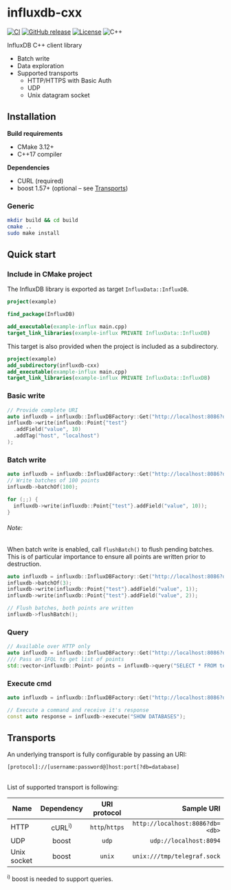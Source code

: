 # influxdb-cxx

[![CI](https://github.com/offa/influxdb-cxx/workflows/ci/badge.svg)](https://github.com/offa/influxdb-cxx/actions)
[![GitHub release](https://img.shields.io/github/release/offa/influxdb-cxx.svg)](https://github.com/offa/influxdb-cxx/releases)
[![License](https://img.shields.io/badge/license-MIT-yellow.svg)](LICENSE)
![C++](https://img.shields.io/badge/c++-17-green.svg)


InfluxDB C++ client library
 - Batch write
 - Data exploration
 - Supported transports
   - HTTP/HTTPS with Basic Auth
   - UDP
   - Unix datagram socket


## Installation

 __Build requirements__
 - CMake 3.12+
 - C++17 compiler

__Dependencies__
 - CURL (required)
 - boost 1.57+ (optional – see [Transports](#transports))

### Generic
 ```bash
mkdir build && cd build
cmake ..
sudo make install
 ```

## Quick start

### Include in CMake project

The InfluxDB library is exported as target `InfluxData::InfluxDB`.

```cmake
project(example)

find_package(InfluxDB)

add_executable(example-influx main.cpp)
target_link_libraries(example-influx PRIVATE InfluxData::InfluxDB)
```

This target is also provided when the project is included as a subdirectory.

```cmake
project(example)
add_subdirectory(influxdb-cxx)
add_executable(example-influx main.cpp)
target_link_libraries(example-influx PRIVATE InfluxData::InfluxDB)
```

### Basic write

```cpp
// Provide complete URI
auto influxdb = influxdb::InfluxDBFactory::Get("http://localhost:8086?db=test");
influxdb->write(influxdb::Point{"test"}
  .addField("value", 10)
  .addTag("host", "localhost")
);
```

### Batch write

```cpp
auto influxdb = influxdb::InfluxDBFactory::Get("http://localhost:8086?db=test");
// Write batches of 100 points
influxdb->batchOf(100);

for (;;) {
  influxdb->write(influxdb::Point{"test"}.addField("value", 10));
}
```

###### Note:

When batch write is enabled, call `flushBatch()` to flush pending batches.
This is of particular importance to ensure all points are written prior to destruction.

```cpp
auto influxdb = influxdb::InfluxDBFactory::Get("http://localhost:8086?db=test");
influxdb->batchOf(3);
influxdb->write(influxdb::Point{"test"}.addField("value", 1));
influxdb->write(influxdb::Point{"test"}.addField("value", 2));

// Flush batches, both points are written
influxdb->flushBatch();
```


### Query

```cpp
// Available over HTTP only
auto influxdb = influxdb::InfluxDBFactory::Get("http://localhost:8086?db=test");
/// Pass an IFQL to get list of points
std::vector<influxdb::Point> points = influxdb->query("SELECT * FROM test");
```

### Execute cmd

```cpp
auto influxdb = influxdb::InfluxDBFactory::Get("http://localhost:8086?db=test");

// Execute a command and receive it's response
const auto response = influxdb->execute("SHOW DATABASES");
```

## Transports

An underlying transport is fully configurable by passing an URI:
```
[protocol]://[username:password@]host:port[?db=database]
```
<br>
List of supported transport is following:

| Name        | Dependency  | URI protocol   | Sample URI                            |
| ----------- |:-----------:|:--------------:| -------------------------------------:|
| HTTP        | cURL<sup>i)</sup> | `http`/`https` | `http://localhost:8086?db=<db>`      |
| UDP         | boost       | `udp`          | `udp://localhost:8094`                |
| Unix socket | boost       | `unix`         | `unix:///tmp/telegraf.sock`           |


<sup>i)</sup> boost is needed to support queries.
